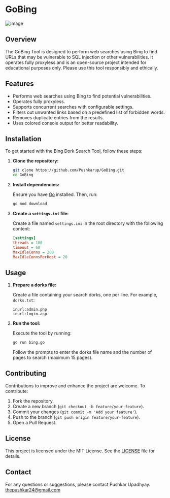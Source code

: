 # GoBing
![image](https://github.com/Pushkarup/GoBing/assets/148672587/294d14ef-b0a8-48e4-ac70-d3f9ec9b1ec7)

## Overview

The GoBing Tool is designed to perform web searches using Bing to find URLs that may be vulnerable to SQL injection or other vulnerabilities. It operates fully proxyless and is an open-source project intended for educational purposes only. Please use this tool responsibly and ethically.

## Features

- Performs web searches using Bing to find potential vulnerabilities.
- Operates fully proxyless.
- Supports concurrent searches with configurable settings.
- Filters out unwanted links based on a predefined list of forbidden words.
- Removes duplicate entries from the results.
- Uses colored console output for better readability.

## Installation

To get started with the Bing Dork Search Tool, follow these steps:

1. **Clone the repository:**

    ```sh
    git clone https://github.com/Pushkarup/GoBing.git
    cd GoBing
    ```

2. **Install dependencies:**

    Ensure you have [Go](https://golang.org/dl/) installed. Then, run:

    ```sh
    go mod download
    ```

3. **Create a `settings.ini` file:**

    Create a file named `settings.ini` in the root directory with the following content:

    ```ini
    [settings]
    threads = 100
    timeout = 60
    MaxIdleConns = 200
    MaxIdleConnsPerHost = 20
    ```

## Usage

1. **Prepare a dorks file:**

    Create a file containing your search dorks, one per line. For example, `dorks.txt`:

    ```text
    inurl:admin.php
    inurl:login.asp
    ```

2. **Run the tool:**

    Execute the tool by running:

    ```sh
    go run bing.go
    ```

    Follow the prompts to enter the dorks file name and the number of pages to search (maximum 15 pages).

## Contributing

Contributions to improve and enhance the project are welcome. To contribute:

1. Fork the repository.
2. Create a new branch (`git checkout -b feature/your-feature`).
3. Commit your changes (`git commit -m 'Add your feature'`).
4. Push to the branch (`git push origin feature/your-feature`).
5. Open a Pull Request.

## License

This project is licensed under the MIT License. See the [LICENSE](LICENSE) file for details.

## Contact

For any questions or suggestions, please contact Pushkar Upadhyay.
thepushkar24@gmail.com

